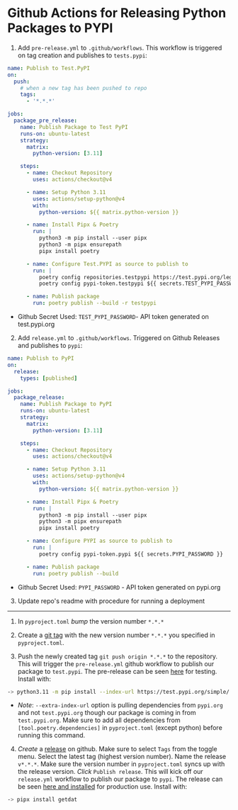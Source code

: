# Github Actions for Releasing Python Packages to PYPI

1. Add `pre-release.yml` to `.github/workflows`. This workflow is triggered on tag creation and publishes to `tests.pypi`:

```yml
name: Publish to Test.PyPI
on:
  push:
    # when a new tag has been pushed to repo
    tags:
      - '*.*.*'

jobs:
  package_pre_release:
    name: Publish Package to Test PyPI
    runs-on: ubuntu-latest
    strategy:
      matrix:
        python-version: [3.11]

    steps:
      - name: Checkout Repository
        uses: actions/checkout@v4

      - name: Setup Python 3.11
        uses: actions/setup-python@v4
        with:
          python-version: ${{ matrix.python-version }}

      - name: Install Pipx & Poetry
        run: |
          python3 -m pip install --user pipx
          python3 -m pipx ensurepath
          pipx install poetry

      - name: Configure Test.PYPI as source to publish to
        run: |
          poetry config repositories.testpypi https://test.pypi.org/legacy/
          poetry config pypi-token.testpypi ${{ secrets.TEST_PYPI_PASSWORD }}

      - name: Publish package
        run: poetry publish --build -r testpypi
```

- Github Secret Used: `TEST_PYPI_PASSWORD`- API token generated on test.pypi.org

2. Add `release.yml` to `.github/workflows`. Triggered on Github Releases and publishes to `pypi`:

```yml
name: Publish to PyPI
on:
  release:
    types: [published]

jobs:
  package_release:
    name: Publish Package to PyPI
    runs-on: ubuntu-latest
    strategy:
      matrix:
        python-version: [3.11]

    steps:
      - name: Checkout Repository
        uses: actions/checkout@v4

      - name: Setup Python 3.11
        uses: actions/setup-python@v4
        with:
          python-version: ${{ matrix.python-version }}

      - name: Install Pipx & Poetry
        run: |
          python3 -m pip install --user pipx
          python3 -m pipx ensurepath
          pipx install poetry

      - name: Configure PYPI as source to publish to
        run: |
          poetry config pypi-token.pypi ${{ secrets.PYPI_PASSWORD }}

      - name: Publish package
        run: poetry publish --build

```

- Github Secret Used: `PYPI_PASSWORD` - API token generated on pypi.org

3. Update repo's readme with procedure for running a deployment

---
1. In `pyproject.toml` *bump* the version number `*.*.*`

2. Create a [git tag](https://git-scm.com/book/en/v2/Git-Basics-Tagging) with the new version number `*.*.*` you specified in `pyproject.toml`.

3. Push the newly created tag `git push origin *.*.*` to the repository. This will trigger the `pre-release.yml` github workflow to publish our package to `test.pypi`. The pre-release can be seen [here](https://test.pypi.org/project/getdat/) for testing. Install with:
```bash
-> python3.11 -m pip install --index-url https://test.pypi.org/simple/ getdat --extra-index-url https://pypi.org/simple beautifulsoup4 requests click
```
- *Note*: `--extra-index-url` option is pulling dependencies from `pypi.org` and not `test.pypi.org` though our package is coming in from `test.pypi.org`. Make sure to add all dependencies from `[tool.poetry.dependencies]` in `pyproject.toml` (except python) before running this command.

4. *Create* a [release](https://www.toolsqa.com/git/github-releases/) on github. Make sure to select `Tags` from the toggle menu. Select the latest tag (highest version number). Name the release `v*.*.*`. Make sure the version number in `pyproject.toml` syncs up with the release version. *Click* `Publish release`. This will kick off our `release.yml` workflow to publish our package to `pypi`. The release can be seen [here and installed](https://pypi.org/project/getdat/) for production use. Install with:
```bash
-> pipx install getdat
```



